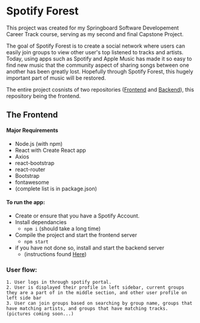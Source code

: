 # Spotify Forest

This project was created for my Springboard Software Developement Career Track course, serving as my second and final Capstone Project.

The goal of Spotify Forest is to create a social network where users can easily join groups to view other user's top listened to tracks and artists. Today, using apps such as Spotify and Apple Music has made it so easy to find new music that the community aspect of sharing songs between one another has been greatly lost. Hopefully through Spotify Forest, this hugely important part of music will be restored.

The entire project cosnists of two repositories ([Frontend](https://github.com/NickOsterfelt/SpotifyForest-frontend) and [Backend](https://github.com/NickOsterfelt/SpotifyForest-backend)), this repository being the frontend.



## The Frontend
#### Major Requirements
- Node.js (with npm)
- React with Create React app
- Axios
- react-bootstrap
- react-router
- Bootstrap
- fontawesome
- (complete list is in package.json)

#### To run the app:
 - Create or ensure that you have a Spotify Account.
 - Install dependancies
 	- `npm i` (should take a long time)
 - Compile the project and start the frontend server
 	- `npm start`
 - if you have not done so, install and start the backend server
 	- (instructions found [Here](https://github.com/NickOsterfelt/SpotifyForest-backend))

### User flow:
	1. User logs in through spotify portal.
	2. User is displayed their profile in left sidebar, current groups they are a part of in the middle section, and other user profile on left side bar
	3. User can join groups based on searching by group name, groups that have matching artists, and groups that have matching tracks.
	(pictures coming soon...)




